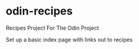 # odin-recipes
Recipes Project For The Odin Project

Set up a basic index page with links out to recipes